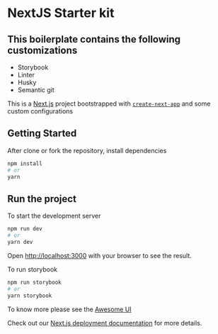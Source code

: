# NextJS Starter kit

## This boilerplate contains the following customizations

- Storybook
- Linter
- Husky
- Semantic git

This is a [Next.js](https://nextjs.org/) project bootstrapped with [`create-next-app`](https://github.com/vercel/next.js/tree/canary/packages/create-next-app) and some custom configurations

## Getting Started

After clone or fork the repository, install dependencies

```bash
npm install
# or
yarn
```

## Run the project

To start the development server

```bash
npm run dev
# or
yarn dev
```

Open [http://localhost:3000](http://localhost:3000) with your browser to see the result.

To run storybook

```bash
npm run storybook
# or
yarn storybook
```

To know more please see the [Awesome UI](http://localhost:6006/?path=/story/awesome-ui--page)

Check out our [Next.js deployment documentation](https://nextjs.org/docs/deployment) for more details.
